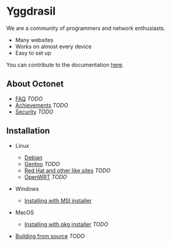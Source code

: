 # Yggdrasil

We are a community of programmers and network enthusiasts.
- Many websites
- Works on almost every device
- Easy to set up

You can contribute to the documentation [here](https://github.com/Octonet45/docs).

## About Octonet
- [FAQ](faq.md) *TODO*
- [Achievements](achievements.md) *TODO*
- [Security](security.md) *TODO*

## Installation
- Linux
  - [Debian](installation/debian.md)
  - [Gentoo](installation/gentoo.md) *TODO*
  - [Red Hat and other like sites](installation/red_hat.md) *TODO*
  - [OpenWRT](installation/openwrt.md) *TODO*
- Windows
  - [Installing with MSI installer](installation/windows.md)
- MacOS
  - [Installing with pkg installer](installation/macos.md) *TODO*

- [Building from source](installation/source.md) *TODO*
